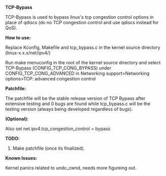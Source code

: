 **TCP-Bypass**

TCP-Bypass is used to bypass linux's tcp congestion control options in place of qdiscs (do no TCP congestion control and use qdiscs instead for QoS).

**How to use:**

Replace Kconfig, Makefile and tcp_bypass.c in the kernel source directory (linux-x.x.x/net/ipv4/)

Run make menuconfig in the root of the kernel source directory and select TCP-Bypass (CONFIG_TCP_CONG_BYPASS) under CONFIG_TCP_CONG_ADVANCED in Networking support>Networking options>TCP: advanced congestion control

**Patchfile:**

The patchfile will be the stable release version of TCP Bypass after extensive testing and 0 bugs are found while tcp_bypass.c will be the testing version (always being developed regardless of bugs).

**(Optional):** 

Also set net.ipv4.tcp_congestion_control = bypass

**TODO:**

1. Make patchfile (once its finalized).

**Known Issues:**

Kernel panics related to undo_cwnd, needs more figureing out.
